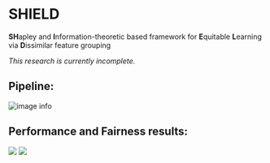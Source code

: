 # SHIELD
**SH**apley and **I**nformation-theoretic based framework for **E**quitable **L**earning via **D**issimilar feature grouping

*This research is currently incomplete.* 

## Pipeline:
![image info](./misc/flowchart_300dpi.png)

## Performance and Fairness results:
![](./artifacts/performance_metrics_heatmaps.png)
![](./artifacts/fairness_metrics_heatmaps.png)
